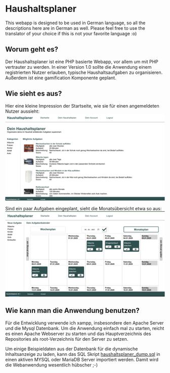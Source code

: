# Haushaltsplaner

This webapp is designed to be used in German language, so all the descriptions here are in German as well. Please feel free to use the translator of your choice if this is not your favorite language :o) 

## Worum geht es?
Der Haushaltsplaner ist eine PHP basierte Webapp, vor allem um mit PHP vertrauter zu werden. In einer Version 1.0 sollte die Anwendung einem registrierten Nutzer erlauben, typische Haushaltsaufgaben zu organisieren. Außerdem ist eine gamification Komponente geplant.

## Wie sieht es aus?
Hier eine kleine Impression der Startseite, wie sie für einen angemeldeten Nutzer aussieht:
![Impression Startseite](figures/startseiteImpression.png)

Sind ein paar Aufgaben eingeplant, sieht die Monatsübersicht etwa so aus:
![Impression Monatsübersicht](figures/monatsplanImpression.png)

## Wie kann man die Anwendung benutzen?
Für die Entwicklung verwende ich xampp, insbesondere den Apache Server und die Mysql Datenbank. Um die Anwendung einfach mal zu starten, reicht es einen Apache Webserver zu starten und das Hauptverzeichnis des Repositories als root-Verzeichnis für den Server zu setzen.

Um einige Beispieldaten aus der Datenbank für die dynamische Inhaltsanzeige zu laden, kann das SQL Skript [haushaltsplaner_dump.sql](haushaltsplaner_dump.sql) in einen aktiven MYSQL oder MariaDB Server importiert werden. Damit wird die Webanwendung wesentlich hübscher ;-)
